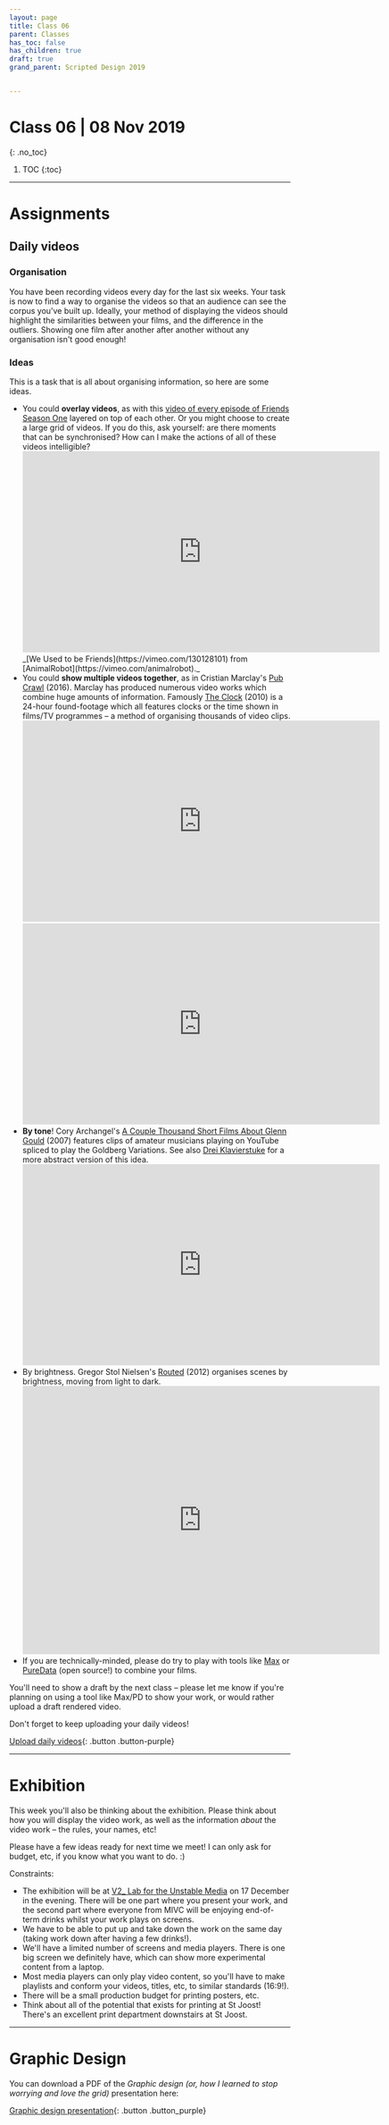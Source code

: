 ```yaml
---
layout: page
title: Class 06
parent: Classes
has_toc: false
has_children: true
draft: true
grand_parent: Scripted Design 2019


---
```

# Class 06 | 08 Nov 2019
{: .no_toc}

1. TOC
{:toc}

----

# Assignments


## Daily videos

### Organisation

You have been recording videos every day for the last six weeks. Your task is now to find a way to organise the videos so that an audience can see the corpus you've built up. Ideally, your method of displaying the videos should highlight the similarities between your films, and the difference in the outliers. Showing one film after another after another without any organisation isn't good enough!



### Ideas

This is a task that is all about organising information, so here are some ideas.

- You could **overlay videos**, as with this [video of every episode of Friends Season One](https://vimeo.com/130128101) layered on top of each other. Or you might choose to create a large grid of videos. If you do this, ask yourself: are there moments that can be synchronised? How can I make the actions of all of these videos intelligible?
  <iframe src="https://player.vimeo.com/video/130128101" width="640" height="360" frameborder="0" allow="autoplay; fullscreen" allowfullscreen></iframe>
  _[We Used to be Friends](https://vimeo.com/130128101) from [AnimalRobot](https://vimeo.com/animalrobot)._
- You could **show multiple videos together**, as in Cristian Marclay's [Pub Crawl](https://www.youtube.com/watch?v=IwIq2Bmx-go) (2016). Marclay has produced numerous video works which combine huge amounts of information. Famously [The Clock](https://www.youtube.com/watch?v=BXbQw0rE5UE) (2010) is a 24-hour found-footage which all features clocks or the time shown in films/TV programmes – a method of organising thousands of video clips.  
  <iframe width="640" height="360" src="https://www.youtube.com/embed/IwIq2Bmx-go" frameborder="0" allow="accelerometer; autoplay; encrypted-media; gyroscope; picture-in-picture" allowfullscreen></iframe>
  <iframe width="640" height="360" src="https://www.youtube.com/embed/BXbQw0rE5UE" frameborder="0" allow="accelerometer; autoplay; encrypted-media; gyroscope; picture-in-picture" allowfullscreen></iframe>
- **By tone**! Cory Archangel's [A Couple Thousand Short Films About Glenn Gould](https://youtu.be/9E8QPsvFpnY) (2007) features clips of amateur musicians playing on YouTube spliced to play the Goldberg Variations. See also [Drei Klavierstuke](http://www.coryarcangel.com/things-i-made/2009-003-dreiklavierstucke-op-11) for a more abstract version of this idea.
  <iframe width="640" height="360" src="https://www.youtube.com/embed/9E8QPsvFpnY" frameborder="0" allow="accelerometer; autoplay; encrypted-media; gyroscope; picture-in-picture" allowfullscreen></iframe>
- By brightness. Gregor Stol Nielsen's [Routed](http://gregerstoltnilsen.net/works/routed/) (2012) organises scenes by brightness, moving from light to dark.
  <iframe title="vimeo-player" src="https://player.vimeo.com/video/47407235" width="640" height="480" frameborder="0" allowfullscreen></iframe>
- If you are technically-minded, please do try to play with tools like [Max](https://cycling74.com/) or [PureData](https://puredata.info/) (open source!) to combine your films.


You'll need to show a draft by the next class – please let me know if you're planning on using a tool like Max/PD to show your work, or would rather upload a draft rendered video.

Don't forget to keep uploading your daily videos!

[Upload daily videos](https://forms.gle/k2Excws5CPx5QRrN8){: .button .button-purple}

----

# Exhibition


This week you'll also be thinking about the exhibition. Please think about how you will display the video work, as well as the information _about_ the video work – the rules, your names, etc!

Please have a few ideas ready for next time we meet! I can only ask for budget, etc, if you know what you want to do. :)

Constraints:

- The exhibition will be at [V2_ Lab for the Unstable Media](https://v2.nl) on 17 December in the evening. There will be one part where you present your work, and the second part where everyone from MIVC will be enjoying end-of-term drinks whilst your work plays on screens.
- We have to be able to put up and take down the work on the same day (taking work down after having a few drinks!).
- We'll have a limited number of screens and media players. There is one big screen we definitely have, which can show more experimental content from a laptop.
- Most media players can only play video content, so you'll have to make playlists and conform your videos, titles, etc, to similar standards (16:9!).
- There will be a small production budget for printing posters, etc.
- Think about all of the potential that exists for printing at St Joost! There's an excellent print department downstairs at St Joost.


----

# Graphic Design

You can download a PDF of the _Graphic design (or, how I learned to stop worrying and love the grid)_ presentation here:

[Graphic design presentation](../../assets/graphics-101.pdf){: .button .button_purple}

<!---

# Assignments

## Rules-based films

Over the next week, you must work with your partner to make two films of equal length based on the two sets of rules you have (one set of rules you created, one set of rules another group created).

Your films must also follow the following rules:

- Your films must be the same length
- Your films must have cuts in the same places
- Your films must embody the essence of their subjects – the audience should be able to _feel_ the subject  
- Your films must have a story arc (beginning/middle/end)


----


## Ongoing assignment: Daily videos

Don't forget to keep uploading your daily videos!

[Upload daily videos here](https://forms.gle/k2Excws5CPx5QRrN8){: .button .button-purple} -->
